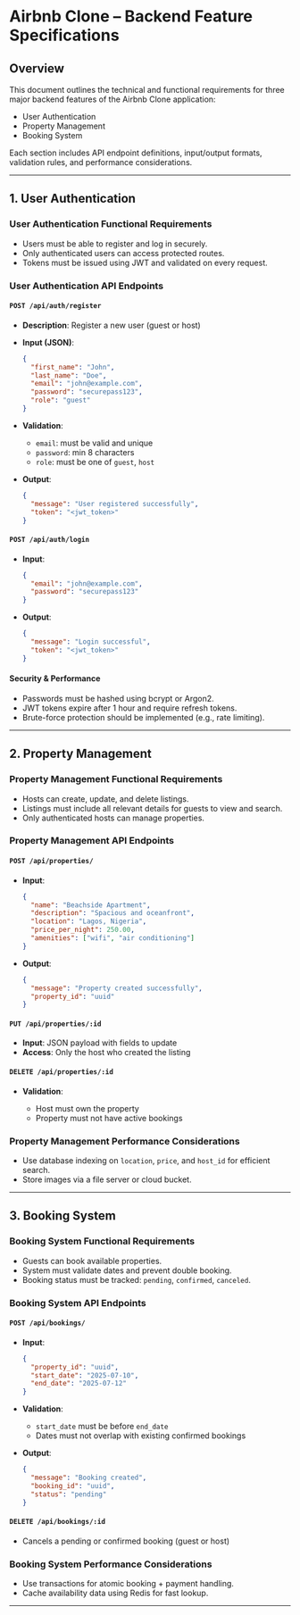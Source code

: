 # Airbnb Clone – Backend Feature Specifications

## Overview

This document outlines the technical and functional requirements for three major backend features of the Airbnb Clone application:

- User Authentication
- Property Management
- Booking System

Each section includes API endpoint definitions, input/output formats, validation rules, and performance considerations.

---

## 1. User Authentication

### User Authentication Functional Requirements

- Users must be able to register and log in securely.
- Only authenticated users can access protected routes.
- Tokens must be issued using JWT and validated on every request.

### User Authentication API Endpoints

#### `POST /api/auth/register`

- **Description**: Register a new user (guest or host)
- **Input (JSON)**:

  ```json
  {
    "first_name": "John",
    "last_name": "Doe",
    "email": "john@example.com",
    "password": "securepass123",
    "role": "guest"
  }

- **Validation**:

  - `email`: must be valid and unique
  - `password`: min 8 characters
  - `role`: must be one of `guest`, `host`

- **Output**:

  ```json
  {
    "message": "User registered successfully",
    "token": "<jwt_token>"
  }
  ```

#### `POST /api/auth/login`

- **Input**:

  ```json
  {
    "email": "john@example.com",
    "password": "securepass123"
  }
  ```

- **Output**:

  ```json
  {
    "message": "Login successful",
    "token": "<jwt_token>"
  }
  ```

#### Security & Performance

- Passwords must be hashed using bcrypt or Argon2.
- JWT tokens expire after 1 hour and require refresh tokens.
- Brute-force protection should be implemented (e.g., rate limiting).

---

## 2. Property Management

### Property Management Functional Requirements

- Hosts can create, update, and delete listings.
- Listings must include all relevant details for guests to view and search.
- Only authenticated hosts can manage properties.

### Property Management API Endpoints

#### `POST /api/properties/`

- **Input**:

  ```json
  {
    "name": "Beachside Apartment",
    "description": "Spacious and oceanfront",
    "location": "Lagos, Nigeria",
    "price_per_night": 250.00,
    "amenities": ["wifi", "air conditioning"]
  }
  ```

- **Output**:

  ```json
  {
    "message": "Property created successfully",
    "property_id": "uuid"
  }
  ```

#### `PUT /api/properties/:id`

- **Input**: JSON payload with fields to update
- **Access**: Only the host who created the listing

#### `DELETE /api/properties/:id`

- **Validation**:

  - Host must own the property
  - Property must not have active bookings

### Property Management Performance Considerations

- Use database indexing on `location`, `price`, and `host_id` for efficient search.
- Store images via a file server or cloud bucket.

---

## 3. Booking System

### Booking System Functional Requirements

- Guests can book available properties.
- System must validate dates and prevent double booking.
- Booking status must be tracked: `pending`, `confirmed`, `canceled`.

### Booking System API Endpoints

#### `POST /api/bookings/`

- **Input**:

  ```json
  {
    "property_id": "uuid",
    "start_date": "2025-07-10",
    "end_date": "2025-07-12"
  }
  ```

- **Validation**:

  - `start_date` must be before `end_date`
  - Dates must not overlap with existing confirmed bookings

- **Output**:

  ```json
  {
    "message": "Booking created",
    "booking_id": "uuid",
    "status": "pending"
  }
  ```

#### `DELETE /api/bookings/:id`

- Cancels a pending or confirmed booking (guest or host)

### Booking System Performance Considerations

- Use transactions for atomic booking + payment handling.
- Cache availability data using Redis for fast lookup.

---
